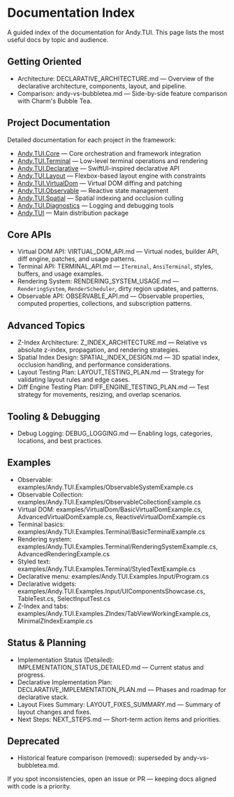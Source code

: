 # Documentation Index

A guided index of the documentation for Andy.TUI. This page lists the most useful docs by topic and audience.

## Getting Oriented
- Architecture: DECLARATIVE_ARCHITECTURE.md — Overview of the declarative architecture, components, layout, and pipeline.
- Comparison: andy-vs-bubbletea.md — Side-by-side feature comparison with Charm's Bubble Tea.

## Project Documentation
Detailed documentation for each project in the framework:
- [Andy.TUI.Core](../src/Andy.TUI.Core/Andy.TUI.Core.md) — Core orchestration and framework integration
- [Andy.TUI.Terminal](../src/Andy.TUI.Terminal/Andy.TUI.Terminal.md) — Low-level terminal operations and rendering
- [Andy.TUI.Declarative](../src/Andy.TUI.Declarative/Andy.TUI.Declarative.md) — SwiftUI-inspired declarative API
- [Andy.TUI.Layout](../src/Andy.TUI.Layout/Andy.TUI.Layout.md) — Flexbox-based layout engine with constraints
- [Andy.TUI.VirtualDom](../src/Andy.TUI.VirtualDom/Andy.TUI.VirtualDom.md) — Virtual DOM diffing and patching
- [Andy.TUI.Observable](../src/Andy.TUI.Observable/Andy.TUI.Observable.md) — Reactive state management
- [Andy.TUI.Spatial](../src/Andy.TUI.Spatial/Andy.TUI.Spatial.md) — Spatial indexing and occlusion culling
- [Andy.TUI.Diagnostics](../src/Andy.TUI.Diagnostics/Andy.TUI.Diagnostics.md) — Logging and debugging tools
- [Andy.TUI](../src/Andy.TUI/Andy.TUI.md) — Main distribution package

## Core APIs
- Virtual DOM API: VIRTUAL_DOM_API.md — Virtual nodes, builder API, diff engine, patches, and usage patterns.
- Terminal API: TERMINAL_API.md — `ITerminal`, `AnsiTerminal`, styles, buffers, and usage examples.
- Rendering System: RENDERING_SYSTEM_USAGE.md — `RenderingSystem`, `RenderScheduler`, dirty region updates, and patterns.
- Observable API: OBSERVABLE_API.md — Observable properties, computed properties, collections, and subscription patterns.

## Advanced Topics
- Z-Index Architecture: Z_INDEX_ARCHITECTURE.md — Relative vs absolute z-index, propagation, and rendering strategies.
- Spatial Index Design: SPATIAL_INDEX_DESIGN.md — 3D spatial index, occlusion handling, and performance considerations.
- Layout Testing Plan: LAYOUT_TESTING_PLAN.md — Strategy for validating layout rules and edge cases.
- Diff Engine Testing Plan: DIFF_ENGINE_TESTING_PLAN.md — Test strategy for movements, resizing, and overlap scenarios.

## Tooling & Debugging
- Debug Logging: DEBUG_LOGGING.md — Enabling logs, categories, locations, and best practices.

## Examples
- Observable: examples/Andy.TUI.Examples/ObservableSystemExample.cs
- Observable Collection: examples/Andy.TUI.Examples/ObservableCollectionExample.cs
- Virtual DOM: examples/VirtualDom/BasicVirtualDomExample.cs, AdvancedVirtualDomExample.cs, ReactiveVirtualDomExample.cs
- Terminal basics: examples/Andy.TUI.Examples.Terminal/BasicTerminalExample.cs
- Rendering system: examples/Andy.TUI.Examples.Terminal/RenderingSystemExample.cs, AdvancedRenderingExample.cs
- Styled text: examples/Andy.TUI.Examples.Terminal/StyledTextExample.cs
- Declarative menu: examples/Andy.TUI.Examples.Input/Program.cs
- Declarative widgets: examples/Andy.TUI.Examples.Input/UIComponentsShowcase.cs, TableTest.cs, SelectInputTest.cs
- Z-Index and tabs: examples/Andy.TUI.Examples.ZIndex/TabViewWorkingExample.cs, MinimalZIndexExample.cs

## Status & Planning
- Implementation Status (Detailed): IMPLEMENTATION_STATUS_DETAILED.md — Current status and progress.
- Declarative Implementation Plan: DECLARATIVE_IMPLEMENTATION_PLAN.md — Phases and roadmap for declarative stack.
- Layout Fixes Summary: LAYOUT_FIXES_SUMMARY.md — Summary of layout changes and fixes.
- Next Steps: NEXT_STEPS.md — Short-term action items and priorities.

## Deprecated
- Historical feature comparison (removed): superseded by andy-vs-bubbletea.md.

If you spot inconsistencies, open an issue or PR — keeping docs aligned with code is a priority.
